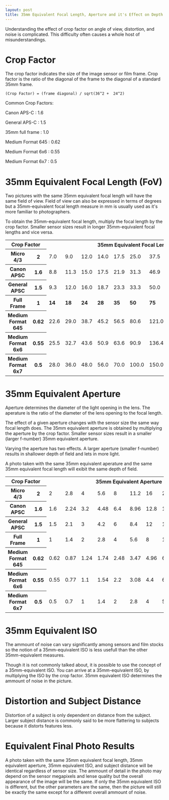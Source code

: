 ```yaml
---
layout: post
title: 35mm Equivalent Focal Length, Aperture and it's Effect on Depth of Field, Distortion, etc.
---
```


Understanding the effect of crop factor on angle of view, distortion, and noise is complicated.
This difficulty often causes a whole host of misunderstandings.

Crop Factor
===========
The crop factor indicates the size of the image sensor or film frame. Crop factor is the ratio of the diagonal of the frame to the diagonal of a standard 35mm frame.

```
(Crop Factor) = (frame diagonal) / sqrt(36^2 +  24^2)
```

Common Crop Factors:

Canon APS-C
:   1.6

General APS-C 
:   1.5

35mm full frame
:   1.0

Medium Format 645
:   0.62

Medium Format 6x6
:   0.55

Medium Format 6x7
:   0.5

35mm Equivalent Focal Length (FoV)
==================================
Two pictures with the same 35mm equivalent focal length will have the same field of view. Field of view can also be expressed in terms of degrees but a 35mm-equivalent focal length measure in mm is usually used as it's more familiar to photographers.

To obtain the 35mm-equivalent focal length, multiply the focal length by the crop factor. Smaller sensor sizes result in longer 35mm-equivalent focal lengths and vice versa.

<table>
<tr><th colspan="2">Crop Factor</th><th colspan="10">35mm Equivalent Focal Length</th></tr>
<tr><th>Micro 4/3</th><th>2</th><td>	7.0	</td><td>	9.0	</td><td>	12.0	</td><td>	14.0	</td><td>	17.5	</td><td>	25.0	</td><td>	37.5	</td><td>	42.5	</td><td>	67.5	</td><td>	100.0	</td></tr>
<tr><th>Canon APSC</th><th>1.6</th><td>	8.8	</td><td>	11.3	</td><td>	15.0	</td><td>	17.5	</td><td>	21.9	</td><td>	31.3	</td><td>	46.9	</td><td>	53.1	</td><td>	84.4	</td><td>	125.0	</td></tr>
<tr><th>General APSC</th><th>1.5</th><td>	9.3	</td><td>	12.0	</td><td>	16.0	</td><td>	18.7	</td><td>	23.3	</td><td>	33.3	</td><td>	50.0	</td><td>	56.7	</td><td>	90.0	</td><td>	133.3	</td></tr>
  <tr><th>Full Frame</th><th>1</th><td><strong>14</strong></td><td><strong>18</strong></td><td><strong>24</strong></td><td><strong>28</strong></td><td><strong>35</strong></td><td><strong>50</strong></td><td><strong>75</strong></td><td><strong>85</strong></td><td><strong>135</strong></td><td><strong>200</strong></td></tr>
<tr><th>Medium Format 645</th><th>0.62</th><td>	22.6	</td><td>	29.0	</td><td>	38.7	</td><td>	45.2	</td><td>	56.5	</td><td>	80.6	</td><td>	121.0	</td><td>	137.1	</td><td>	217.7	</td><td>	322.6	</td></tr>
<tr><th>Medium Format 6x6</th><th>0.55</th><td>	25.5	</td><td>	32.7	</td><td>	43.6	</td><td>	50.9	</td><td>	63.6	</td><td>	90.9	</td><td>	136.4	</td><td>	154.5	</td><td>	245.5	</td><td>	363.6	</td></tr>
<tr><th>Medium Format 6x7</th><th>0.5</th><td>	28.0	</td><td>	36.0	</td><td>	48.0	</td><td>	56.0	</td><td>	70.0	</td><td>	100.0	</td><td>	150.0	</td><td>	170.0	</td><td>	270.0	</td><td>	400.0	</td></tr>
</table>

35mm Equivalent Aperture
========================
Aperture determines the diameter of the light opening in the lens. The aperature is the ratio of the diameter of the lens opening to the focal length.

The effect of a given aperture changes with the sensor size the same way focal length does. The 35mm equivalent aperture is obtained by multiplying the aperture by the crop factor. Smaller sensor sizes result in a smaller (larger f-number) 35mm equivalent aperture.

Varying the aperture has two effects. A larger aperture (smaller f-number) results in shallower depth of field and lets in more light.

A photo taken with the same 35mm equivalent aperature and the same 35mm equivalent focal length will exibit the same depth of field. 

<table>
<tr><th colspan="2">Crop Factor</th><th colspan="10">35mm Equivalent Aperture</th></tr>
<tr><th>Micro 4/3        </th><th>2   </th><td>2</td><td>2.8</td><td>4</td><td>5.6</td><td>8</td><td>11.2</td><td>16</td><td>22</td><td>32</td><td>44</td></tr>
<tr><th>Canon APSC       </th><th>1.6 </th><td>1.6</td><td>2.24</td><td>3.2</td><td>4.48</td><td>6.4</td><td>8.96</td><td>12.8</td><td>17.6</td><td>25.6</td><td>35.2</td></tr>
<tr><th>General APSC     </th><th>1.5 </th><td>1.5</td><td>2.1</td><td>3</td><td>4.2</td><td>6</td><td>8.4</td><td>12</td><td>16.5</td><td>24</td><td>33</td></tr>
<tr><th>Full Frame       </th><th>1   </th><td>1</td><td>1.4</td><td>2</td><td>2.8</td><td>4</td><td>5.6</td><td>8</td><td>11</td><td>16</td><td>22</td></tr>
<tr><th>Medium Format 645</th><th>0.62</th><td>0.62</td><td>0.87</td><td>1.24</td><td>1.74</td><td>2.48</td><td>3.47</td><td>4.96</td><td>6.82</td><td>9.92</td><td>13.64</td></tr>
<tr><th>Medium Format 6x6</th><th>0.55</th><td>0.55</td><td>0.77</td><td>1.1</td><td>1.54</td><td>2.2</td><td>3.08</td><td>4.4</td><td>6.05</td><td>8.8</td><td>12.1</td></tr>
<tr><th>Medium Format 6x7</th><th>0.5 </th><td>0.5</td><td>0.7</td><td>1</td><td>1.4</td><td>2</td><td>2.8</td><td>4</td><td>5.5</td><td>8</td><td>11</td></tr>
</table>

35mm Equivalent ISO
=================== 
The ammount of noise can vary significantly among sensors and film stocks so the notion of a 35mm-equivalent ISO is less usefull than the other 35mm-equivalent measures.

Though it is not commonly talked about, it is possible to use the concept of a 35mm-equivalent ISO. You can arrive at a 35mm-equivalent ISO, by multiplying the ISO by the crop factor. 35mm equivalent ISO determines the ammount of noise in the picture.

Distortion and Subject Distance
===============================
Distortion of a subject is only dependent on distance from the subject. Larger subject distance is commonly said to be more flattering to subjects because it distorts features less.

Equivalent Final Photo Results
==============================
A photo taken with the same 35mm equivalent focal length, 35mm equivalent aperture, 35mm equivalent ISO, and subject distance will be identical regardless of sensor size. The ammount of detail in the photo may depend on the sensor megapixels and lense quality but the overall appearance of the image will be the same. If only the 35mm equivalent ISO is different, but the other parameters are the same, then the picture will still be exactly the same except for a different overall ammount of noise.

